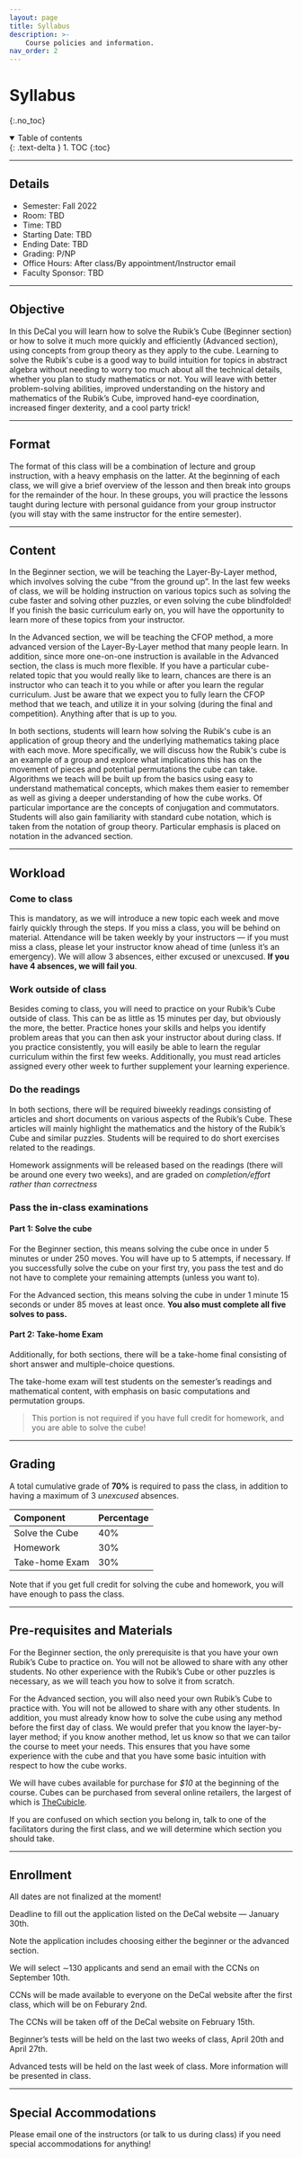 ```yaml
---
layout: page
title: Syllabus
description: >-
    Course policies and information.
nav_order: 2
---
```


# Syllabus
{:.no_toc}

<details open markdown="block">
  <summary>
    Table of contents
  </summary>
  {: .text-delta }
1. TOC
{:toc}
</details>


---

## Details

- Semester: Fall 2022
- Room: TBD
- Time: TBD
- Starting Date: TBD
- Ending Date: TBD
- Grading: P/NP
- Office Hours: After class/By appointment/Instructor email
- Faculty Sponsor: TBD

---

## Objective

In this DeCal you will learn how to solve the Rubik’s Cube (Beginner section) or how to solve it much more quickly and efficiently (Advanced section), using concepts from group theory as they apply to the cube. Learning to solve the Rubik's cube is a good way to build intuition for topics in abstract algebra without needing to worry too much about all the technical details, whether you plan to study mathematics or not. You will leave with better problem-solving abilities, improved understanding on the history and mathematics of the Rubik’s Cube, improved hand-eye coordination, increased finger dexterity, and a cool party trick!

---

## Format

The format of this class will be a combination of lecture and group instruction, with a heavy emphasis on the latter. At the beginning of each class, we will give a brief overview of the lesson and then break into groups for the remainder of the hour. In these groups, you will practice the lessons taught during lecture with personal guidance from your group instructor (you will stay with the same instructor for the entire semester).

---

## Content

In the Beginner section, we will be teaching the Layer-By-Layer method, which involves solving the cube “from the ground up”. In the last few weeks of class, we will be holding instruction on various topics such as solving the cube faster and solving other puzzles, or even solving the cube blindfolded! If you finish the basic curriculum early on, you will have the opportunity to learn more of these topics from your instructor.

In the Advanced section, we will be teaching the CFOP method, a more advanced version of the Layer-By-Layer method that many people learn. In addition, since more one-on-one instruction is available in the Advanced section, the class is much more flexible. If you have a particular cube-related topic that you would really like to learn, chances are there is an instructor who can teach it to you while or after you learn the regular curriculum. Just be aware that we expect you to fully learn the CFOP method that we teach, and utilize it in your solving (during the final and competition). Anything after that is up to you.

In both sections, students will learn how solving the Rubik's cube is an application of group theory and the underlying mathematics taking place with each move. More specifically, we will discuss how the Rubik's cube is an example of a group and explore what implications this has on the movement of pieces and potential permutations the cube can take. Algorithms we teach will be built up from the basics using easy to understand mathematical concepts, which makes them easier to remember as well as giving a deeper understanding of how the cube works. Of particular importance are the concepts of conjugation and commutators. Students will also gain familiarity with standard cube notation, which is taken from the notation of group theory. Particular emphasis is placed on notation in the advanced section.

---

## Workload

### Come to class

This is mandatory, as we will introduce a new topic each week and move fairly quickly through the steps. If you miss a class, you will be behind on material. Attendance will be taken weekly by your instructors — if you must miss a class, please let your instructor know ahead of time (unless it’s an emergency). We will allow 3 absences, either excused or unexcused. **If you have 4 absences, we will fail you**.

### Work outside of class

Besides coming to class, you will need to practice on your Rubik’s Cube outside of class. This can be as little as 15 minutes per day, but obviously the more, the better. Practice hones your skills and helps you identify problem areas that you can then ask your instructor about during class. If you practice consistently, you will easily be able to learn the regular curriculum within the first few weeks.  Additionally, you must read articles assigned every other week to further supplement your learning experience.

### Do the readings

In both sections, there will be required biweekly readings consisting of articles and short documents on various aspects of the Rubik’s Cube.  These articles will mainly highlight the mathematics and the history of the Rubik’s Cube and similar puzzles. Students will be required to do short exercises related to the readings.

Homework assignments will be released based on the readings (there will be around one every two weeks), and are graded on *completion/effort rather than correctness*

### Pass the in-class examinations

#### Part 1: Solve the cube

For the Beginner section, this means solving the cube once in under 5 minutes or under 250 moves. You will have up to 5 attempts, if necessary. If you successfully solve the cube on your first try, you pass the test and do not have to complete your remaining attempts (unless you want to).

For the Advanced section, this means solving the cube in under 1 minute 15 seconds or under 85 moves at least once. **You also must complete all five solves to pass.**

#### Part 2: Take-home Exam

Additionally, for both sections, there will be a take-home final consisting of short answer and multiple-choice questions.

The take-home exam will test students on the semester’s readings and mathematical content, with emphasis on basic computations and permutation groups.

> This portion is not required if you have full credit for homework, and you are able to solve the cube!

---

## Grading

A total cumulative grade of **70%** is required to pass the class, in addition to having a maximum of 3 *unexcused* absences.

Component|Percentage
:--|:--
Solve the Cube|40%
Homework|30%
Take-home Exam|30%

Note that if you get full credit for solving the cube and homework, you will have enough to pass the class.


---

## Pre-requisites and Materials

For the Beginner section, the only prerequisite is that you have your own Rubik’s Cube to practice on. You will not be allowed to share with any other students. No other experience with the Rubik’s Cube or other puzzles is necessary, as we will teach you how to solve it from scratch.

For the Advanced section, you will also need your own Rubik’s Cube to practice with. You will not be allowed to share with any other students. In addition, you must already know how to solve the cube using any method before the first day of class. We would prefer that you know the layer-by-layer method; if you know another method, let us know so that we can tailor the course to meet your needs. This ensures that you have some experience with the cube and that you have some basic intuition with respect to how the cube works.

We will have cubes available for purchase for *$10* at the beginning of the course. Cubes can be purchased from several online retailers, the largest of which is [TheCubicle](https://thecubicle.com).

If you are confused on which section you belong in, talk to one of the facilitators during the first class, and we will determine which section you should take.

---

## Enrollment

All dates are not finalized at the moment!

Deadline to fill out the application listed on the DeCal website — January 30th.

Note the application includes choosing either the beginner or the advanced section.

We will select $\sim$130 applicants and send an email with the CCNs on September 10th.

CCNs will be made available to everyone on the DeCal website after the first class, which will be on Feburary 2nd.

The CCNs will be taken off of the DeCal website on February 15th.

Beginner’s tests will be held on the last two weeks of class, April 20th and April 27th.

Advanced tests will be held on the last week of class. More information will be presented in class.

---

## Special Accommodations

Please email one of the instructors (or talk to us during class) if you need special accommodations for anything!